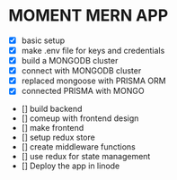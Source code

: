 # MOMENT MERN APP
- [x] basic setup
- [x] make .env file for keys and credentials
- [x] build a MONGODB cluster
- [x] connect with MONGODB cluster
- [x] replaced mongoose with PRISMA ORM 
- [x] connected PRISMA with MONGO
- [] build backend
- [] comeup with frontend design
- [] make frontend
- [] setup redux store
- [] create middleware functions
- [] use redux for state management
- [] Deploy the app in linode